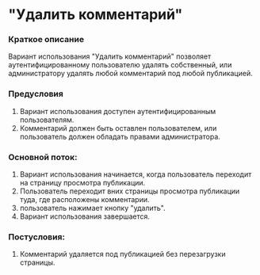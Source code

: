 # "Удалить комментарий"

### Краткое описание

Вариант использования "Удалить комментарий" позволяет аутентифицированному пользователю удалять собственный, или администратору удалять любой комментарий под любой публикацией.
    
### Предусловия

1. Вариант использования доступен аутентифицированным пользователям.
2. Комментарий должен быть оставлен пользователем, или пользователь должен обладать правами администратора.

### Основной поток:

1. Вариант использования начинается, когда пользователь переходит на страницу просмотра публикации.
2. Пользователь переходит вних страницы просмотра публикации туда, где расположены комментарии.
3. пользователь нажимает кнопку "удалить".
3. Вариант использования завершается.

### Постусловия:

1. Комментарий удаляется под публикацией без перезагрузки страницы.
